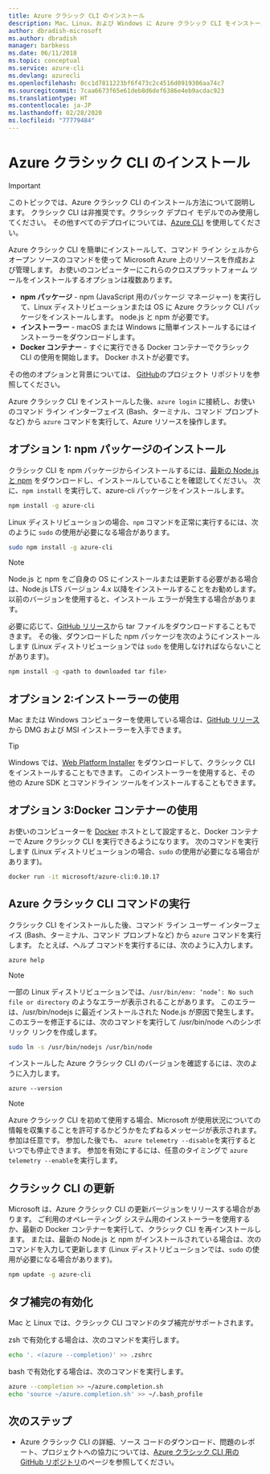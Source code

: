 ```yaml
---
title: Azure クラシック CLI のインストール
description: Mac、Linux、および Windows に Azure クラシック CLI をインストールして Azure サービスの利用を開始する
author: dbradish-microsoft
ms.author: dbradish
manager: barbkess
ms.date: 06/11/2018
ms.topic: conceptual
ms.service: azure-cli
ms.devlang: azurecli
ms.openlocfilehash: 0cc1d7811223bf6f473c2c4516d0919306aa74c7
ms.sourcegitcommit: 7caa6673f65e61deb8d6def6386e4eb9acdac923
ms.translationtype: HT
ms.contentlocale: ja-JP
ms.lasthandoff: 02/28/2020
ms.locfileid: "77779484"
---
```

# <a name="install-the-azure-classic-cli"></a>Azure クラシック CLI のインストール

> [!IMPORTANT]
> このトピックでは、Azure クラシック CLI のインストール方法について説明します。 クラシック CLI は非推奨です。クラシック デプロイ モデルでのみ使用してください。
> その他すべてのデプロイについては、[Azure CLI](/cli/azure) を使用してください。

Azure クラシック CLI を簡単にインストールして、コマンド ライン シェルからオープン ソースのコマンドを使って Microsoft Azure 上のリソースを作成および管理します。 お使いのコンピューターにこれらのクロスプラットフォーム ツールをインストールするオプションは複数あります。

* **npm パッケージ** - npm (JavaScript 用のパッケージ マネージャー) を実行して、Linux ディストリビューションまたは OS に Azure クラシック CLI パッケージをインストールします。 node.js と npm が必要です。
* **インストーラー** - macOS または Windows に簡単インストールするにはインストーラーをダウンロードします。
* **Docker コンテナー** - すぐに実行できる Docker コンテナーでクラシック CLI の使用を開始します。 Docker ホストが必要です。

その他のオプションと背景については、 [GitHub](https://github.com/azure/azure-xplat-cli)のプロジェクト リポジトリを参照してください。

Azure クラシック CLI をインストールした後、`azure login` に接続し、お使いのコマンド ライン インターフェイス (Bash、ターミナル、コマンド プロンプトなど) から `azure` コマンドを実行して、Azure リソースを操作します。

## <a name="option-1-install-an-npm-package"></a>オプション 1: npm パッケージのインストール

クラシック CLI を npm パッケージからインストールするには、[最新の Node.js と npm](https://nodejs.org/en/download/package-manager/) をダウンロードし、インストールしていることを確認してください。 次に、`npm install` を実行して、azure-cli パッケージをインストールします。

```bash
npm install -g azure-cli
```

Linux ディストリビューションの場合、`npm` コマンドを正常に実行するには、次のように `sudo` の使用が必要になる場合があります。

```bash
sudo npm install -g azure-cli
```

> [!NOTE]
> Node.js と npm をご自身の OS にインストールまたは更新する必要がある場合は、Node.js LTS バージョン 4.x 以降をインストールすることをお勧めします。 以前のバージョンを使用すると、インストール エラーが発生する場合があります。

必要に応じて、[GitHub リリース](https://github.com/Azure/azure-xplat-cli/releases)から tar ファイルをダウンロードすることもできます。 その後、ダウンロードした npm パッケージを次のようにインストールします (Linux ディストリビューションでは `sudo` を使用しなければならないことがあります)。

```bash
npm install -g <path to downloaded tar file>
```

## <a name="option-2-use-an-installer"></a>オプション 2:インストーラーの使用

Mac または Windows コンピューターを使用している場合は、[GitHub リリース](https://github.com/Azure/azure-xplat-cli/releases)から DMG および MSI インストーラーを入手できます。

> [!TIP]
> Windows では、[Web Platform Installer](https://go.microsoft.com/?linkid=9828653) をダウンロードして、クラシック CLI をインストールすることもできます。 このインストーラーを使用すると、その他の Azure SDK とコマンドライン ツールをインストールすることもできます。

## <a name="option-3-use-a-docker-container"></a>オプション 3:Docker コンテナーの使用

お使いのコンピューターを [Docker](https://docs.docker.com/engine/understanding-docker/) ホストとして設定すると、Docker コンテナーで Azure クラシック CLI を実行できるようになります。 次のコマンドを実行します (Linux ディストリビューションの場合、`sudo` の使用が必要になる場合があります)。

```bash
docker run -it microsoft/azure-cli:0.10.17
```

## <a name="run-azure-classic-cli-commands"></a>Azure クラシック CLI コマンドの実行

クラシック CLI をインストールした後、コマンド ライン ユーザー インターフェイス (Bash、ターミナル、コマンド プロンプトなど) から `azure` コマンドを実行します。 たとえば、ヘルプ コマンドを実行するには、次のように入力します。

```azurecli-interactive
azure help
```

> [!NOTE]
> 一部の Linux ディストリビューションでは、`/usr/bin/env: ‘node’: No such file or directory` のようなエラーが表示されることがあります。 このエラーは、/usr/bin/nodejs に最近インストールされた Node.js が原因で発生します。 このエラーを修正するには、次のコマンドを実行して /usr/bin/node へのシンボリック リンクを作成します。

```bash
sudo ln -s /usr/bin/nodejs /usr/bin/node
```

インストールした Azure クラシック CLI のバージョンを確認するには、次のように入力します。

```azurecli-interactive
azure --version
```

> [!NOTE]
> Azure クラシック CLI を初めて使用する場合、Microsoft が使用状況についての情報を収集することを許可するかどうかをたずねるメッセージが表示されます。 参加は任意です。 参加した後でも、 `azure telemetry --disable`を実行するといつでも停止できます。 参加を有効にするには、任意のタイミングで `azure telemetry --enable`を実行します。

## <a name="update-the-classic-cli"></a>クラシック CLI の更新

Microsoft は、Azure クラシック CLI の更新バージョンをリリースする場合があります。 ご利用のオペレーティング システム用のインストーラーを使用するか、最新の Docker コンテナーを実行して、クラシック CLI を再インストールします。 または、最新の Node.js と npm がインストールされている場合は、次のコマンドを入力して更新します (Linux ディストリビューションでは、`sudo` の使用が必要になる場合があります)。

```bash
npm update -g azure-cli
```

## <a name="enable-tab-completion"></a>タブ補完の有効化

Mac と Linux では、クラシック CLI コマンドのタブ補完がサポートされます。

zsh で有効化する場合は、次のコマンドを実行します。

```bash
echo '. <(azure --completion)' >> .zshrc
```

bash で有効化する場合は、次のコマンドを実行します。

```bash
azure --completion >> ~/azure.completion.sh
echo 'source ~/azure.completion.sh' >> ~/.bash_profile
```

## <a name="next-steps"></a>次のステップ

* Azure クラシック CLI の詳細、ソース コードのダウンロード、問題のレポート、プロジェクトへの協力については、[Azure クラシック CLI 用の GitHub リポジトリ](https://github.com/azure/azure-xplat-cli)のページを参照してください。
